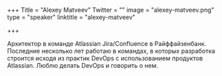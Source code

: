 +++
Title = "Alexey Matveev"
Twitter = ""
image = "alexey-matveev.png"
type = "speaker"
linktitle = "alexey-matveev"

+++

Архитектор в команде Atlassian Jira/Confluence в Райффайзенбанк. Последние несколько лет работаю в командах, в которых разработка строится исходя из практик DevOps с использованием продуктов Atlassian. Люблю делать DevOps и говорить о нем.
